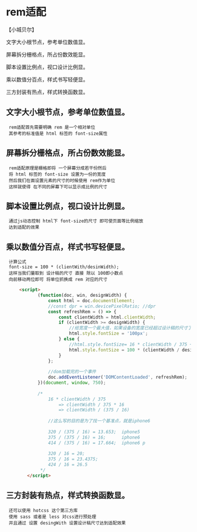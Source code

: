 # rem适配

【小城贝尔】

文字大小根节点，参考单位数值显。

屏幕拆分栅格点，所占份数效能显。

脚本设置比例点，视口设计比例显。

乘以数值分百点，样式书写轻便显。

三方封装有热点，样式转换函数显。

## 文字大小根节点，参考单位数值显。
     rem适配首先需要明确 rem 是一个相对单位
     其参考的标准值是 html 标签的 font-size属性
## 屏幕拆分栅格点，所占份数效能显。
     rem适配原理是栅格即将 一个屏幕分成若干份然后
     将 html 标签的 font-size 设置为一份的宽度
     然后我们在面设置元素的尺寸的时候使用 rem作为单位
     这样就使得 在不同的屏幕下可以显示成比例的尺寸 
## 脚本设置比例点，视口设计比例显。
     通过js动态控制 html下 font-size的尺寸 即可使页面等比例缩放
     达到适配的效果
## 乘以数值分百点，样式书写轻便显。
     计算公式 
     font-size = 100 * (clientWith/desinWidth);
     这样当我们量取到 设计稿的尺寸 直接 除以 100即小数点
     向前移动两位即可 将单位抓换成 rem 对应的尺寸
```html
     <script>
            (function(doc, win, designWidth) {
                const html = doc.documentElement;
                //const dpr = win.devicePixelRatio; //dpr
                const refreshRem = () => {
                    const clientWidth = html.clientWidth;
                    if (clientWidth >= designWidth) { 
                        //给宽度一个最大值，如果设备的宽度已经超过设计稿的尺寸了，统一按一个值去算（传的第三个参数）
                        html.style.fontSize = '100px';
                    } else {
                        //html.style.fontSize= 16 * clientWidth / 375 + 'px';
                        html.style.fontSize = 100 * (clientWidth / designWidth) + 'px';
                    }
                };
                 
                //dom加载完的一个事件
                doc.addEventListener('DOMContentLoaded', refreshRem);
            })(document, window, 750);
 
            /*
                16 * clientWidth / 375
                    => clientWidth / 375 * 16
                    => clientWidth / (375 / 16)
 
                //这么写的目的是为了找一个基准点，就是iphone6
 
                320 / (375 / 16) = 13.653;  iphone5
                375 / (375 / 16) = 16;      iphone6
                414 / (375 / 16) = 17.664;  iphone6 p
 
                320 / 16 = 20;
                375 / 16 = 23.4375;
                424 / 16 = 26.5
             */
        </script>
```
## 三方封装有热点，样式转换函数显。
     还可以使用 hotcss 这个第三方库 
     使用 sass 或者是 less 对css进行预处理
     并且通过 设置 desingWith 设置设计稿尺寸达到适配效果
    